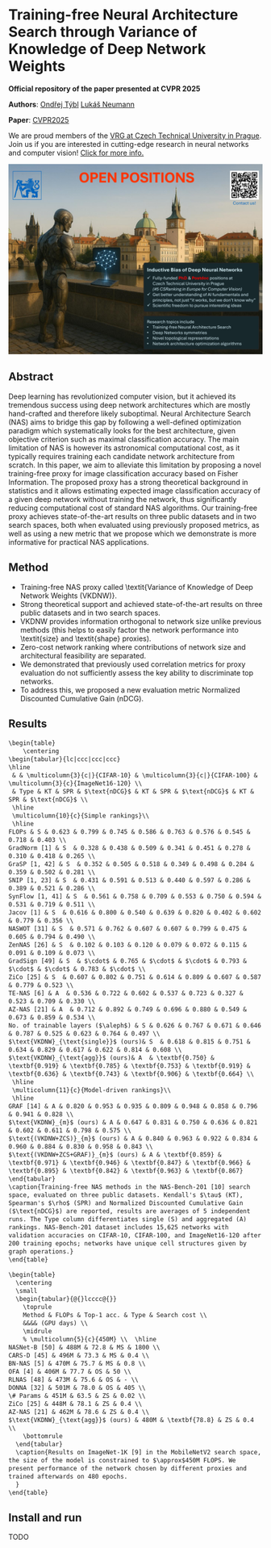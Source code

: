 # Training-free Neural Architecture Search through Variance of Knowledge of Deep Network Weights

**Official repository of the paper presented at CVPR 2025**

**Authors**: [Ondřej Týbl](https://fel.cvut.cz/en/faculty/people/33156-ondrej-tybl) [Lukáš Neumann](https://cmp.felk.cvut.cz/~neumann/projects.html)

**Paper**: [CVPR2025](https://openaccess.thecvf.com/content/CVPR2025/papers/Tybl_Training-free_Neural_Architecture_Search_through_Variance_of_Knowledge_of_Deep_CVPR_2025_paper.pdf)

We are proud members of the [VRG at Czech Technical University in Prague](https://vrg.fel.cvut.cz). Join us if you are interested in cutting-edge research in neural networks and computer vision! [Click for more info.](https://cmp.felk.cvut.cz/~neumann/projects.html)

![Open positions](positions.png)

## Abstract

Deep learning has revolutionized computer vision, but it achieved its tremendous success using deep network architectures which are mostly hand-crafted and therefore
likely suboptimal. Neural Architecture Search (NAS) aims
to bridge this gap by following a well-defined optimization
paradigm which systematically looks for the best architecture, given objective criterion such as maximal classification accuracy. The main limitation of NAS is however its
astronomical computational cost, as it typically requires
training each candidate network architecture from scratch.
In this paper, we aim to alleviate this limitation by
proposing a novel training-free proxy for image classification accuracy based on Fisher Information. The proposed
proxy has a strong theoretical background in statistics and
it allows estimating expected image classification accuracy
of a given deep network without training the network, thus
significantly reducing computational cost of standard NAS
algorithms.
Our training-free proxy achieves state-of-the-art results
on three public datasets and in two search spaces, both
when evaluated using previously proposed metrics, as well
as using a new metric that we propose which we demonstrate is more informative for practical NAS applications.

## Method
- Training-free NAS proxy called \textit{Variance of Knowledge of Deep Network Weights (VKDNW)}.
- Strong theoretical support and achieved state-of-the-art results on three public datasets and in two search spaces.
- VKDNW provides information orthogonal to network size unlike previous methods (this helps to easily factor the network performance into \textit{size} and \textit{shape} proxies).
- Zero-cost network ranking where contributions of network size and architectural feasibility are separated.
- We demonstrated that previously used correlation metrics for proxy evaluation do not sufficiently assess the key ability to discriminate top networks.
- To address this, we proposed a new evaluation metric Normalized Discounted Cumulative Gain (nDCG).

## Results

```{=latex}
\begin{table}
    \centering    
\begin{tabular}{lc|ccc|ccc|ccc}
\hline
 & & \multicolumn{3}{c|}{CIFAR-10} & \multicolumn{3}{c|}{CIFAR-100} & \multicolumn{3}{c}{ImageNet16-120} \\
 & Type & KT & SPR & $\text{nDCG}$ & KT & SPR & $\text{nDCG}$ & KT & SPR & $\text{nDCG}$ \\
 \hline
 \multicolumn{10}{c}{Simple rankings}\\
 \hline
FLOPs & S & 0.623 & 0.799 & 0.745 & 0.586 & 0.763 & 0.576 & 0.545 & 0.718 & 0.403 \\
GradNorm [1] & S  & 0.328 & 0.438 & 0.509 & 0.341 & 0.451 & 0.278 & 0.310 & 0.418 & 0.265 \\
GraSP [1, 42] & S  & 0.352 & 0.505 & 0.518 & 0.349 & 0.498 & 0.284 & 0.359 & 0.502 & 0.281 \\
SNIP [1, 23] & S  & 0.431 & 0.591 & 0.513 & 0.440 & 0.597 & 0.286 & 0.389 & 0.521 & 0.286 \\
SynFlow [1, 41] & S  & 0.561 & 0.758 & 0.709 & 0.553 & 0.750 & 0.594 & 0.531 & 0.719 & 0.511 \\
Jacov [1] & S  & 0.616 & 0.800 & 0.540 & 0.639 & 0.820 & 0.402 & 0.602 & 0.779 & 0.356 \\
NASWOT [31] & S  & 0.571 & 0.762 & 0.607 & 0.607 & 0.799 & 0.475 & 0.605 & 0.794 & 0.490 \\
ZenNAS [26] & S  & 0.102 & 0.103 & 0.120 & 0.079 & 0.072 & 0.115 & 0.091 & 0.109 & 0.073 \\
GradSign [49] & S  & $\cdot$ & 0.765 & $\cdot$ & $\cdot$ & 0.793 & $\cdot$ & $\cdot$ & 0.783 & $\cdot$ \\
ZiCo [25] & S  & 0.607 & 0.802 & 0.751 & 0.614 & 0.809 & 0.607 & 0.587 & 0.779 & 0.523 \\
TE-NAS [6] & A  & 0.536 & 0.722 & 0.602 & 0.537 & 0.723 & 0.327 & 0.523 & 0.709 & 0.330 \\
AZ-NAS [21] & A  & 0.712 & 0.892 & 0.749 & 0.696 & 0.880 & 0.549 & 0.673 & 0.859 & 0.534 \\
No. of trainable layers ($\aleph$) & S & 0.626 & 0.767 & 0.671 & 0.646 & 0.787 & 0.525 & 0.623 & 0.764 & 0.497 \\
$\text{VKDNW}_{\text{single}}$ (ours)& S  & 0.618 & 0.815 & 0.751 & 0.634 & 0.829 & 0.617 & 0.622 & 0.814 & 0.608 \\
$\text{VKDNW}_{\text{agg}}$ (ours)& A  & \textbf{0.750} & \textbf{0.919} & \textbf{0.785} & \textbf{0.753} & \textbf{0.919} & \textbf{0.636} & \textbf{0.743} & \textbf{0.906} & \textbf{0.664} \\
 \hline
 \multicolumn{11}{c}{Model-driven rankings}\\
 \hline
GRAF [14] & A & 0.820 & 0.953 & 0.935 & 0.809 & 0.948 & 0.858 & 0.796 & 0.941 & 0.828 \\
$\text{VKDNW}_{m}$ (ours) & A & 0.647 & 0.831 & 0.750 & 0.636 & 0.821 & 0.602 & 0.611 & 0.798 & 0.575 \\
$\text{(VKDNW+ZCS)}_{m}$ (ours) & A & 0.840 & 0.963 & 0.922 & 0.834 & 0.960 & 0.884 & 0.830 & 0.958 & 0.843 \\
$\text{(VKDNW+ZCS+GRAF)}_{m}$ (ours) & A & \textbf{0.859} & \textbf{0.971} & \textbf{0.946} & \textbf{0.847} & \textbf{0.966} & \textbf{0.895} & \textbf{0.842} & \textbf{0.963} & \textbf{0.867}
\end{tabular}
\caption{Training-free NAS methods in the NAS-Bench-201 [10] search space, evaluated on three public datasets. Kendall's $\tau$ (KT), Spearman's $\rho$ (SPR) and Normalized Discounted Cumulative Gain ($\text{nDCG}$) are reported, results are averages of 5 independent runs. The Type column differentiates single (S) and aggregated (A) rankings. NAS-Bench-201 dataset includes 15,625 networks with validation accuracies on CIFAR-10, CIFAR-100, and ImageNet16-120 after 200 training epochs; networks have unique cell structures given by graph operations.}
\end{table}
```

```{=latex}
\begin{table}
  \centering
  \small
  \begin{tabular}{@{}lcccc@{}}
    \toprule
    Method & FLOPs & Top-1 acc. & Type & Search cost \\
    &&&& (GPU days) \\
    \midrule
    % \multicolumn{5}{c}{450M} \\  \hline
NASNet-B [50] & 488M & 72.8 & MS & 1800 \\
CARS-D [45] & 496M & 73.3 & MS & 0.4 \\
BN-NAS [5] & 470M & 75.7 & MS & 0.8 \\
OFA [4] & 406M & 77.7 & OS & 50 \\
RLNAS [48] & 473M & 75.6 & OS & - \\
DONNA [32] & 501M & 78.0 & OS & 405 \\
\# Params & 451M & 63.5 & ZS & 0.02 \\
ZiCo [25] & 448M & 78.1 & ZS & 0.4 \\
AZ-NAS [21] & 462M & 78.6 & ZS & 0.4 \\
$\text{VKDNW}_{\text{agg}}$ (ours) & 480M & \textbf{78.8} & ZS & 0.4 \\
    \bottomrule
  \end{tabular}
  \caption{Results on ImageNet-1K [9] in the MobileNetV2 search space, the size of the model is constrained to $\approx$450M FLOPS. We present performance of the network chosen by different proxies and trained afterwards on 480 epochs.
  }
\end{table}
```

## Install and run

TODO
